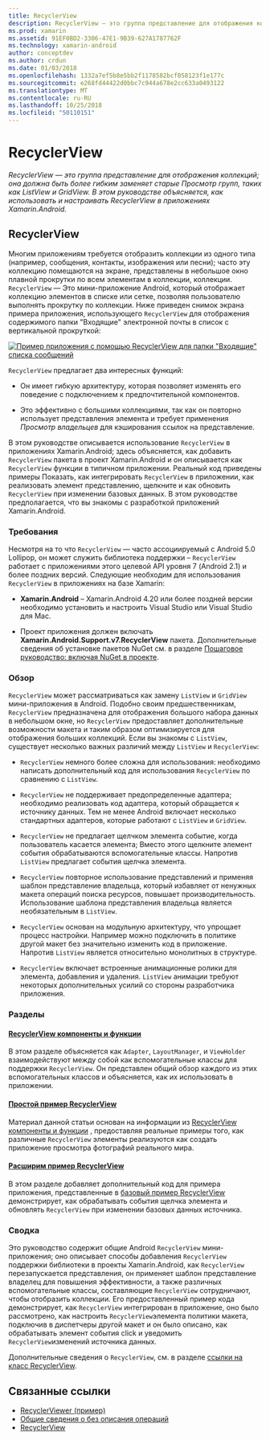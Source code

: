 ```yaml
---
title: RecyclerView
description: RecyclerView — это группа представление для отображения коллекций; она должна быть более гибким заменяет старые Просмотр групп, таких как ListView и GridView.  В этом руководстве объясняется, как использовать и настраивать RecyclerView в приложениях Xamarin.Android.
ms.prod: xamarin
ms.assetid: 91EF0BD2-3306-47E1-9B39-627A1787762F
ms.technology: xamarin-android
author: conceptdev
ms.author: crdun
ms.date: 01/03/2018
ms.openlocfilehash: 1332a7ef5b8e5bb2f1178582bcf058123f1e177c
ms.sourcegitcommit: e268fd44422d0bbc7c944a678e2cc633a0493122
ms.translationtype: MT
ms.contentlocale: ru-RU
ms.lasthandoff: 10/25/2018
ms.locfileid: "50110151"
---
```

# <a name="recyclerview"></a>RecyclerView

_RecyclerView — это группа представление для отображения коллекций; она должна быть более гибким заменяет старые Просмотр групп, таких как ListView и GridView.  В этом руководстве объясняется, как использовать и настраивать RecyclerView в приложениях Xamarin.Android._

## <a name="recyclerview"></a>RecyclerView

Многим приложениям требуется отобразить коллекции из одного типа (например, сообщения, контакты, изображения или песни); часто эту коллекцию помещаются на экране, представлены в небольшое окно плавной прокрутки по всем элементам в коллекции, коллекции.
`RecyclerView` — Это мини-приложение Android, который отображает коллекцию элементов в списке или сетке, позволяя пользователю выполнять прокрутку по коллекции. Ниже приведен снимок экрана примера приложения, использующего `RecyclerView` для отображения содержимого папки "Входящие" электронной почты в список с вертикальной прокруткой:

[![Пример приложения с помощью RecyclerView для папки "Входящие" списка сообщений](images/01-recyclerview-example-sml.png)](images/01-recyclerview-example.png#lightbox)

`RecyclerView` предлагает два интересных функций:

-  Он имеет гибкую архитектуру, которая позволяет изменять его поведение с подключением к предпочтительной компонентов.

-  Это эффективно с большими коллекциями, так как он повторно использует представления элемента и требует применения *Просмотр владельцев* для кэширования ссылок на представление.

В этом руководстве описывается использование `RecyclerView` в приложениях Xamarin.Android; здесь объясняется, как добавить `RecyclerView` пакета в проект Xamarin.Android и он описывается как `RecyclerView` функции в типичном приложении. Реальный код приведены примеры Показать, как интегрировать `RecyclerView` в приложении, как реализовать элемент представлению, щелкните и как обновить `RecyclerView` при изменении базовых данных. В этом руководстве предполагается, что вы знакомы с разработкой приложений Xamarin.Android.


### <a name="requirements"></a>Требования

Несмотря на то что `RecyclerView` — часто ассоциируемый с Android 5.0 Lollipop, он может служить библиотека поддержки &ndash; `RecyclerView` работает с приложениями этого целевой API уровня 7 (Android 2.1) и более поздних версий. Следующие необходим для использования `RecyclerView` в приложениях на базе Xamarin:

-  **Xamarin.Android** &ndash; Xamarin.Android 4.20 или более поздней версии необходимо установить и настроить Visual Studio или Visual Studio для Mac.

-  Проект приложения должен включать **Xamarin.Android.Support.v7.RecyclerView** пакета. Дополнительные сведения об установке пакетов NuGet см. в разделе [Пошаговое руководство: включая NuGet в проекте](https://docs.microsoft.com/visualstudio/mac/nuget-walkthrough).


### <a name="overview"></a>Обзор

`RecyclerView` может рассматриваться как замену `ListView` и `GridView` мини-приложения в Android. Подобно своим предшественникам, `RecyclerView` предназначена для отображения большого набора данных в небольшом окне, но `RecyclerView` предоставляет дополнительные возможности макета и таким образом оптимизируется для отображения больших коллекций. Если вы знакомы с `ListView`, существует несколько важных различий между `ListView` и `RecyclerView`:

-   `RecyclerView` немного более сложна для использования: необходимо написать дополнительный код для использования `RecyclerView` по сравнению с `ListView`.

-   `RecyclerView` не поддерживает предопределенные адаптера; необходимо реализовать код адаптера, который обращается к источнику данных. Тем не менее Android включает несколько стандартных адаптеров, которые работают с `ListView` и `GridView`.

-   `RecyclerView` не предлагает щелчком элемента событие, когда пользователь касается элемента; Вместо этого щелкните элемент события обрабатываются вспомогательные классы. Напротив `ListView` предлагает события щелчка элемента.

-   `RecyclerView` повторное использование представлений и применяя шаблон представление владельца, который избавляет от ненужных макета операций поиска ресурсов, повышает производительность. Использование шаблона представления владельца является необязательным в `ListView`.

-   `RecyclerView` основан на модульную архитектуру, что упрощает процесс настройки. Например можно подключить в политике другой макет без значительно изменить код в приложение.
    Напротив `ListView` является относительно монолитных в структуре.

-   `RecyclerView` включает встроенные анимационные ролики для элемента, добавления и удаления. `ListView` анимации требуют некоторых дополнительных усилий со стороны разработчика приложения.


### <a name="sections"></a>Разделы

#### <a name="recyclerview-parts-and-functionalityandroiduser-interfacelayoutsrecycler-viewparts-and-functionalitymd"></a>[RecyclerView компоненты и функции](~/android/user-interface/layouts/recycler-view/parts-and-functionality.md)

В этом разделе объясняется как `Adapter`, `LayoutManager`, и `ViewHolder` взаимодействуют между собой как вспомогательные классы для поддержки `RecyclerView`.
Он представлен общий обзор каждого из этих вспомогательных классов и объясняется, как их использовать в приложении.

#### <a name="a-basic-recyclerview-exampleandroiduser-interfacelayoutsrecycler-viewrecyclerview-examplemd"></a>[Простой пример RecyclerView](~/android/user-interface/layouts/recycler-view/recyclerview-example.md)

Материал данной статьи основан на информации из [RecyclerView компоненты и функции](~/android/user-interface/layouts/recycler-view/parts-and-functionality.md) , предоставляя реальные примеры того, как различные `RecyclerView` элементы реализуются как создать приложение просмотра фотографий реального мира.

#### <a name="extending-the-recyclerview-exampleandroiduser-interfacelayoutsrecycler-viewextending-the-examplemd"></a>[Расширим пример RecyclerView](~/android/user-interface/layouts/recycler-view/extending-the-example.md)

В этом разделе добавляет дополнительный код для примера приложения, представленные в [базовый пример RecyclerView](~/android/user-interface/layouts/recycler-view/recyclerview-example.md) демонстрирует, как обрабатывать события щелчка элемента и обновлять `RecyclerView` при изменении базовых данных источника.


### <a name="summary"></a>Сводка

Это руководство содержит общие Android `RecyclerView` мини-приложения; оно описывает способы добавления `RecyclerView` поддержки библиотеки в проекты Xamarin.Android, как `RecyclerView` перезапускается представления, он применяет шаблон представление владелец для повышения эффективности, а также различных вспомогательные классы, составляющие `RecyclerView` сотрудничают, чтобы отобразить коллекции. Его предоставленный пример кода демонстрирует, как `RecyclerView` интегрирован в приложение, оно было рассмотрено, как настроить `RecyclerView`элемента политики макета, подключив в диспетчеры другой макет и он было описано, как обрабатывать элемент события click и уведомить `RecyclerView`изменений источника данных.

Дополнительные сведения о `RecyclerView`, см. в разделе [ссылки на класс RecyclerView](https://developer.android.com/reference/android/support/v7/widget/RecyclerView.html).


## <a name="related-links"></a>Связанные ссылки

- [RecyclerViewer (пример)](https://developer.xamarin.com/samples/monodroid/android5.0/RecyclerViewer)
- [Общие сведения о без описания операций](~/android/platform/lollipop.md)
- [RecyclerView](https://developer.android.com/reference/android/support/v7/widget/RecyclerView.html)
